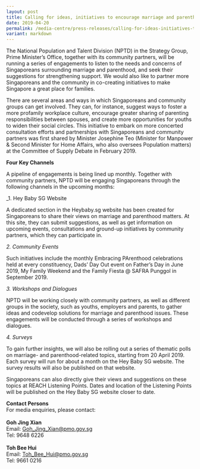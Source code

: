 ```yaml
---
layout: post
title: Calling for ideas, initiatives to encourage marriage and parenthood
date: 2019-04-20
permalink: /media-centre/press-releases/calling-for-ideas-initiatives-to-encourage-marriage-and-parenthood/
variant: markdown
---
```

The National Population and Talent Division (NPTD) in the Strategy Group, Prime Minister’s Office, together with its community partners, will be running a series of engagements to listen to the needs and concerns of Singaporeans surrounding marriage and parenthood, and seek their suggestions for strengthening support. We would also like to partner more Singaporeans and the community in co-creating
initiatives to make Singapore a great place for families.

There are several areas and ways in which Singaporeans and community groups can get involved. They can, for instance, suggest ways to foster a more profamily workplace culture, encourage greater sharing of parenting responsibilities between spouses, and create more opportunities for youths to widen their social circles. This initiative to embark on more concerted consultation efforts and partnerships with Singaporeans and community partners was first shared by Minister Josephine Teo (Minister for Manpower &amp; Second Minister for Home Affairs, who also oversees Population matters) at the Committee of Supply Debate in February 2019.

**Four Key Channels**

A pipeline of engagements is being lined up monthly. Together with community partners, NPTD will be engaging Singaporeans through the following channels in the upcoming months:

_1. Hey Baby SG Website

A dedicated section in the Heybaby.sg website has been created for Singaporeans to share their views on marriage and parenthood matters. At this site, they can submit suggestions, as well as get information on upcoming events, consultations and ground-up initiatives by community partners, which they can participate in.

_2. Community Events_

Such initiatives include the monthly Embracing PArenthood celebrations held at every constituency, Dads’ Day Out event on Father’s Day in June 2019, My Family Weekend and the Family Fiesta @ SAFRA Punggol in September 2019.

_3. Workshops and Dialogues_

NPTD will be working closely with community partners, as well as different groups in the society, such as youths, employers and parents, to gather ideas and codevelop solutions for marriage and parenthood issues. These engagements will be conducted through a series of workshops and dialogues.

_4. Surveys_

To gain further insights, we will also be rolling out a series of thematic polls on marriage- and parenthood-related topics, starting from 20 April 2019. Each survey will run for about a month on the Hey Baby SG website. The survey results will also be published on that website.

Singaporeans can also directly give their views and suggestions on these topics at REACH Listening Points. Dates and location of the Listening Points will be published on the Hey Baby SG website closer to date.


**Contact Persons** <br>
For media enquiries, please contact:
<br> <br>
**Goh Jing Xian** <br>
Email: Goh_Jing_Xian@pmo.gov.sg <br>
Tel: 9648 6226
<br> <br>
**Toh Bee Hui** <br>
Email: Toh_Bee_Hui@pmo.gov.sg <br>
Tel: 9661 0216 <br>